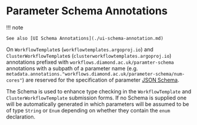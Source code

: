 # Parameter Schema Annotations

!!! note

    See also [UI Schema Annotations](./ui-schema-annotation.md)

On `WorkflowTemplate`s (`workflowtemplates.argoproj.io`) and `ClusterWorkflowTemplate`s (`clusterworkflowtemplates.argoproj.io`) annotations prefixed with `workflows.diamond.ac.uk/paramter-schema` annotations with a subpath of a parameter name (e.g. `metadata.annotations."workflows.diamond.ac.uk/parameter-schema/num-cores"`) are reserved for the specification of parameter [JSON Schema](https://json-schema.org/).

The Schema is used to enhance type checking in the `WorkflowTemplate` and `ClusterWorkflowTemplate` submission forms. If no Schema is supplied one will be automatically generated in which parameters will be assumed to be of type `String` or `Enum` depending on whether they contain the `enum` declaration.
